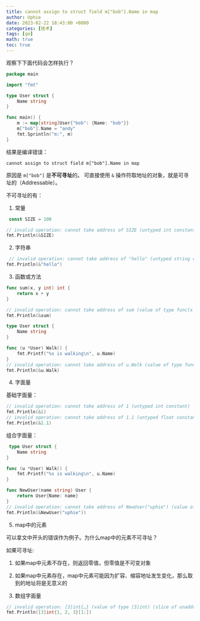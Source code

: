 ```yaml
---
title: cannot assign to struct field m["bob"].Name in map
author: Uphie
date: 2023-02-22 18:43:00 +0800
categories: [技术]
tags: [go]
math: true
toc: true
---
```


观察下下面代码会怎样执行？
```go
package main

import "fmt"

type User struct {
	Name string
}

func main() {
	m := map[string]User{"bob": {Name: "bob"}}
	m["bob"].Name = "andy"
	fmt.Sprintln("m:", m)
}
```
结果是编译错误：
```
cannot assign to struct field m["bob"].Name in map
```

原因是 `m["bob"]` 是**不可寻址**的。 可直接使用 `&` 操作符取地址的对象，就是可寻址的（Addressable）。

不可寻址的有：

 1. 常量

```go
 const SIZE = 100

// invalid operation: cannot take address of SIZE (untyped int constant 100)
fmt.Println(&SIZE)
```

2. 字符串

```go
 // invalid operation: cannot take address of "hello" (untyped string constant)
fmt.Println(&"hello")
```

3. 函数或方法

```go
func sum(x, y int) int {
	return x + y
}

// invalid operation: cannot take address of sum (value of type func(x int, y int) int)
fmt.Println(&sum)

type User struct {
	Name string
}

func (u *User) Walk() {
	fmt.Printf("%s is walking\n", u.Name)
}
// invalid operation: cannot take address of u.Walk (value of type func())
fmt.Println(&u.Walk)
```

4. 字面量

基础字面量：
```go
// invalid operation: cannot take address of 1 (untyped int constant)
fmt.Println(&1)
// invalid operation: cannot take address of 1.1 (untyped float constant)
fmt.Println(&1.1)
```

组合字面量：
```go
 type User struct {
	Name string
}

func (u *User) Walk() {
	fmt.Printf("%s is walking\n", u.Name)
}

func NewUser(name string) User {
	return User{Name: name}
}
// invalid operation: cannot take address of NewUser("uphie") (value of type User)
fmt.Println(&NewUser("uphie"))
```

5. map中的元素

可以拿文中开头的错误作为例子。为什么map中的元素不可寻址？

如果可寻址:
1. 如果map中元素不存在，则返回零值，但零值是不可变对象
2. 如果map中元素存在，map中元素可能因为扩容、缩容地址发生变化，那么取到的地址将是无意义的

6. 数组字面量

```go
// invalid operation: [3]int{…} (value of type [3]int) (slice of unaddressable value)
fmt.Println([3]int{1, 2, 3}[1:])
```
